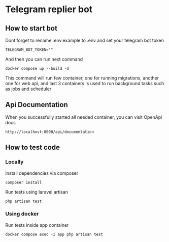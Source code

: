 # Telegram replier bot

<h2>How to start bot</h2>
<p>Dont forget to rename .env.example to .env and set your telegram bot token</p>

``
TELEGRAM_BOT_TOKEN=""
``
<p>And then you can run next command</p>

``
docker compose up --build -d 
``

<p>This command will run few container, one for running migrations,
another one for web api, and last 3 containers is used to run background tasks
such as jobs and scheduler
</p>

<h2>Api Documentation</h2>
<p>When you successfully started all needed container, you can visit OpenApi docs</p>

``http://localhost:8000/api/documentation``

<h2>How to test code</h2>

<h3>Locally</h3>
<p>Install dependencies via composer</p>

``composer install``

<p>Run tests using laravel artisan</p>

``php artisan test``

<h3>Using docker</h3>
<p>Run tests inside app container</p>

``docker compose exec -i app php artisan test``
